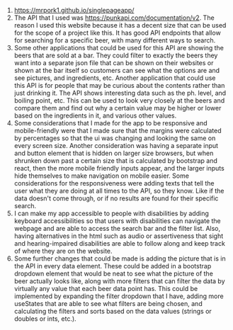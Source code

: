 1.	https://mrpork1.github.io/singlepageapp/
2.	The API that I used was https://punkapi.com/documentation/v2. The reason I used this website because it has a decent size that can be used for the scope of a project like this. It has good API endpoints that allow for searching for a specific beer, with many different ways to search.
3.	Some other applications that could be used for this API are showing the beers that are sold at a bar. They could filter to exactly the beers they want into a separate json file that can be shown on their websites or shown at the bar itself so customers can see what the options are and see pictures, and ingredients, etc. Another application that could use this API is for people that may be curious about the contents rather than just drinking it. The API shows interesting data such as the ph. level, and boiling point, etc. This can be used to look very closely at the beers and compare them and find out why a certain value may be higher or lower based on the ingredients in it, and various other values.
4.	Some considerations that I made for the app to be responsive and mobile-friendly were that I made sure that the margins were calculated by percentages so that the ui was changing and looking the same on every screen size. Another consideration was having a separate input and button element that is hidden on larger size browsers, but when shrunken down past a certain size that is calculated by bootstrap and react, then the more mobile friendly inputs appear, and the larger inputs hide themselves to make navigation on mobile easier. Some considerations for the responsiveness were adding texts that tell the user what they are doing at all times to the API, so they know. Like if the data doesn't come through, or if no results are found for their specific search.
5.	I can make my app accessible to people with disabilities by adding keyboard accessibilities so that users with disabilities can navigate the webpage and are able to access the search bar and the filter list. Also, having alternatives in the html such as audio or assertiveness that sight and hearing-impaired disabilities are able to follow along and keep track of where they are on the website.
6.	Some further changes that could be made is adding the picture that is in the API in every data element. These could be added in a bootstrap dropdown element that would be neat to see what the picture of the beer actually looks like, along with more filters that can filter the data by virtually any value that each beer data point has. This could be implemented by expanding the filter dropdown that I have, adding more useStates that are able to see what filters are being chosen, and calculating the filters and sorts based on the data values (strings or doubles or ints, etc.).
